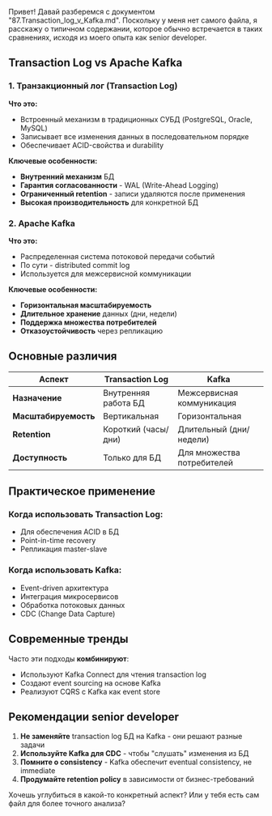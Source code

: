 Привет! Давай разберемся с документом "87.Transaction_log_v_Kafka.md". Поскольку у меня нет самого файла, я расскажу о типичном содержании, которое обычно встречается в таких сравнениях, исходя из моего опыта как senior developer.

## Transaction Log vs Apache Kafka

### 1. **Транзакционный лог (Transaction Log)**

**Что это:**
- Встроенный механизм в традиционных СУБД (PostgreSQL, Oracle, MySQL)
- Записывает все изменения данных в последовательном порядке
- Обеспечивает ACID-свойства и durability

**Ключевые особенности:**
- **Внутренний механизм** БД
- **Гарантия согласованности** - WAL (Write-Ahead Logging)
- **Ограниченный retention** - записи удаляются после применения
- **Высокая производительность** для конкретной БД

### 2. **Apache Kafka**

**Что это:**
- Распределенная система потоковой передачи событий
- По сути - distributed commit log
- Используется для межсервисной коммуникации

**Ключевые особенности:**
- **Горизонтальная масштабируемость**
- **Длительное хранение** данных (дни, недели)
- **Поддержка множества потребителей**
- **Отказоустойчивость** через репликацию

## Основные различия

| Аспект | Transaction Log | Kafka |
|--------|-----------------|-------|
| **Назначение** | Внутренняя работа БД | Межсервисная коммуникация |
| **Масштабируемость** | Вертикальная | Горизонтальная |
| **Retention** | Короткий (часы/дни) | Длительный (дни/недели) |
| **Доступность** | Только для БД | Для множества потребителей |

## Практическое применение

### Когда использовать Transaction Log:
- Для обеспечения ACID в БД
- Point-in-time recovery
- Репликация master-slave

### Когда использовать Kafka:
- Event-driven архитектура
- Интеграция микросервисов
- Обработка потоковых данных
- CDC (Change Data Capture)

## Современные тренды

Часто эти подходы **комбинируют**:
- Используют Kafka Connect для чтения transaction log
- Создают event sourcing на основе Kafka
- Реализуют CQRS с Kafka как event store

## Рекомендации senior developer

1. **Не заменяйте** transaction log БД на Kafka - они решают разные задачи
2. **Используйте Kafka для CDC** - чтобы "слушать" изменения из БД
3. **Помните о consistency** - Kafka обеспечит eventual consistency, не immediate
4. **Продумайте retention policy** в зависимости от бизнес-требований

Хочешь углубиться в какой-то конкретный аспект? Или у тебя есть сам файл для более точного анализа?